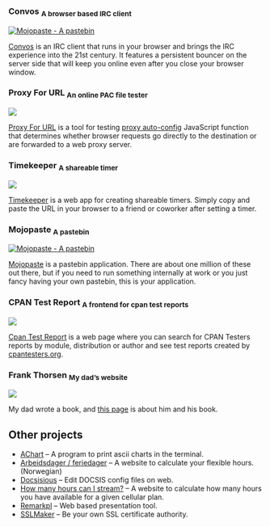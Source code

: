 ### Convos <sub>A browser based IRC client</sub>

[![Mojopaste - A pastebin](https://convos.chat/screenshots/2020-05-28-convos-chat.jpg)](https://convos.chat/)

[Convos](https://convos.chat/) is an IRC client that runs in your browser and
brings the IRC experience into the 21st century. It features a persistent
bouncer on the server side that will keep you online even after you close your
browser window.

### Proxy For URL <sub>An online PAC file tester</sub>

[![](/images/2022-02-20-proxyforurl.jpg)](https://thorsen.pm/proxyforurl)

[Proxy For URL](https://thorsen.pm/proxyforurl) is a tool for testing [proxy
auto-config](https://developer.mozilla.org/en-US/docs/Web/HTTP/Proxy_servers_and_tunneling/Proxy_Auto-Configuration_PAC_file)
JavaScript function that determines whether browser requests go directly to the
destination or are forwarded to a web proxy server.

### Timekeeper <sub>A shareable timer</sub>

[![](/images/2022-02-20-timekeeper.jpg)](https://thorsen.pm/timer)

[Timekeeper](https://thorsen.pm/timer) is a web app for creating shareable
timers. Simply copy and paste the URL in your browser to a friend or coworker
after setting a timer.

### Mojopaste <sub>A pastebin</sub>

[![Mojopaste - A pastebin](/images/2022-02-20-mojopaste.jpg)](https://thorsen.pm/paste/)

[Mojopaste](https://thorsen.pm/paste/) is a pastebin application. There are
about one million of these out there, but if you need to run something
internally at work or you just fancy having your own pastebin, this is your
application.

### CPAN Test Report <sub>A frontend for cpan test reports</sub>

[![](/images/2022-02-20-cpants.jpg)](https://thorsen.pm/cpants)

[Cpan Test Report](https://thorsen.pm/cpants) is a web page where you can
search for CPAN Testers reports by module, distribution or author and see test
reports created by [cpantesters.org](https://cpantesters.org/).
### Frank Thorsen <sub>My dad’s website</sub>

[![](/images/2019-03-23-frank.thorsen.pm.png)](https://frank.thorsen.pm/)

My dad wrote a book, and [this page](https://frank.thorsen.pm/) is about him
and his book.

Other projects
--------------

*   [AChart](https://github.com/jhthorsen/app-achart) – A program to print ascii charts in the terminal.
*   [Arbeidsdager / feriedager](/arbeidsdager.html) – A website to calculate your flexible hours. (Norwegian)
*   [Docsisious](https://thorsen.pm/docsisious) – Edit DOCSIS config files on web.
*   [How many hours can I stream?](/how-many-hours-can-i-stream) – A website to calculate how many hours you have available for a given cellular plan.
*   [Remarkpl](https://github.com/jhthorsen/app-remarkpl) – Web based presentation tool.
*   [SSLMaker](https://github.com/jhthorsen/app-sslmaker) – Be your own SSL certificate authority.
